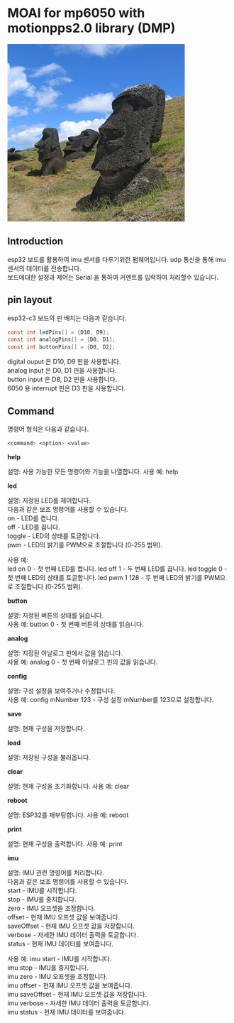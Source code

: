 # MOAI for mp6050 with motionpps2.0 library (DMP)

<img src="Moai.jpg"
width="400" height="400">
>


## Introduction

esp32 보드를 활용하여 imu 센서를 다루기위한 펌웨어입니다. udp 통신을 통해 imu 센서의 데이터를 전송합니다.  
보드에대한 설정과 제어는 Serial 을 통하여 커멘트를 입력하여 처리할수 있습니다.  

## pin layout

esp32-c3 보드의 핀 배치는 다음과 같습니다.  
```c
const int ledPins[] = {D10, D9};
const int analogPins[] = {D0, D1};
const int buttonPins[] = {D8, D2};
```
digital ouput 은 D10, D9 핀을 사용합니다.  
analog input 은 D0, D1 핀을 사용합니다.  
button input 은 D8, D2 핀을 사용합니다.  
6050 용 interrupt 핀은 D3 핀을 사용합니다.  


## Command

명령어 형식은 다음과 같습니다.  
```css
<command> <option> <value>
```

**help**

설명: 사용 가능한 모든 명령어와 기능을 나열합니다.
사용 예: help

**led**

설명: 지정된 LED를 제어합니다.  
다음과 같은 보조 명령어를 사용할 수 있습니다.  
on - LED를 켭니다.  
off - LED를 끕니다.  
toggle - LED의 상태를 토글합니다.  
pwm - LED의 밝기를 PWM으로 조절합니다 (0-255 범위).  

사용 예:  
led on 0 - 첫 번째 LED를 켭니다.
led off 1 - 두 번째 LED를 끕니다.
led toggle 0 - 첫 번째 LED의 상태를 토글합니다.
led pwm 1 128 - 두 번째 LED의 밝기를 PWM으로 조절합니다 (0-255 범위).

**button**

설명: 지정된 버튼의 상태를 읽습니다.  
사용 예: button 0 - 첫 번째 버튼의 상태를 읽습니다.

**analog**

설명: 지정된 아날로그 핀에서 값을 읽습니다.  
사용 예: analog 0 - 첫 번째 아날로그 핀의 값을 읽습니다.

**config**

설명: 구성 설정을 보여주거나 수정합니다.  
사용 예: config mNumber 123 - 구성 설정 mNumber를 123으로 설정합니다.

**save**

설명: 현재 구성을 저장합니다.  


**load**

설명: 저장된 구성을 불러옵니다.

**clear**

설명: 현재 구성을 초기화합니다.
사용 예: clear

**reboot**

설명: ESP32를 재부팅합니다.
사용 예: reboot

**print**

설명: 현재 구성을 출력합니다.
사용 예: print

**imu**

설명: IMU 관련 명령어를 처리합니다.  
다음과 같은 보조 명령어를 사용할 수 있습니다.  
start - IMU를 시작합니다.  
stop - IMU를 중지합니다.  
zero - IMU 오프셋을 조정합니다.  
offset - 현재 IMU 오프셋 값을 보여줍니다.  
saveOffset - 현재 IMU 오프셋 값을 저장합니다.  
verbose - 자세한 IMU 데이터 출력을 토글합니다.  
status - 현재 IMU 데이터를 보여줍니다.  

사용 예:
imu start - IMU를 시작합니다.  
imu stop - IMU를 중지합니다.  
imu zero - IMU 오프셋을 조정합니다.  
imu offset - 현재 IMU 오프셋 값을 보여줍니다.  
imu saveOffset - 현재 IMU 오프셋 값을 저장합니다.  
imu verbose - 자세한 IMU 데이터 출력을 토글합니다.  
imu status - 현재 IMU 데이터를 보여줍니다.  



